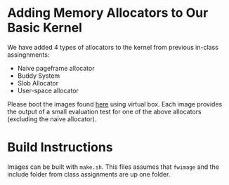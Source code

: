 # Adding Memory Allocators to Our Basic Kernel

We have added 4 types of allocators to the kernel from previous in-class assingnments:

* Naive pageframe allocator
* Buddy System
* Slob Allocator
* User-space allocator

Please boot the images found [here](https://drive.google.com/drive/folders/1nmzeWui9nCd4qzYe4J_rRh2Uo_A4tLRK?usp=sharing) using virtual box. Each image provides the output of a small evaluation test for one of the above allocators (excluding the naive allocator).

# Build Instructions
Images can be built with `make.sh`. This files assumes that `fwimage` and the include folder from class assignments are up one folder.